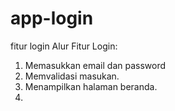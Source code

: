 # app-login
fitur login
Alur Fitur Login:
1. Memasukkan email dan password
2. Memvalidasi masukan.
3. Menampilkan halaman beranda.
4. 
